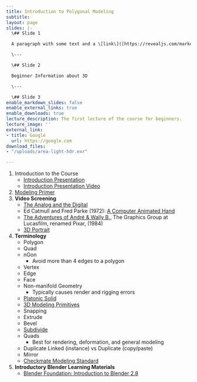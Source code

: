 ```yaml
---
title: Introduction to Polygonal Modeling
subtitle: 
layout: page
slides: |-
  \## Slide 1

  A paragraph with some text and a \[link\]([https://revealjs.com/markdown/](https://revealjs.com/markdown/ "https://revealjs.com/markdown/")).

  \---

  \## Slide 2

  Beginner Information about 3D

  \---

  \## Slide 3
enable_markdown_slides: false
enable_external_links: true
enable_downloads: true
lecture_description: The first lecture of the course for beginners.
lecture_image: ''
external_link:
- title: Google
  url: https://google.com
download_files:
- "/uploads/area-light-hdr.exr"

---
```

1. Introduction to the Course
   * [Introduction Presentation](https://docs.google.com/presentation/d/e/2PACX-1vQVTjq50UEg_VPtUnI5kjtcOgqwAOUtnqBLf4_b9xLE0N7XXgOQ6Glg_ztXLhUxOQGXe2U54RtVKTkd/pub?start=false&loop=false&delayms=3000&slide=id.p)
   * [Introduction Presentation Video](https://www.youtube.com/playlist?list=PL-V2nChTadrWwxnvtNVNtCdyrZ1DS7mkV)
2. [Modeling Primer](https://docs.google.com/presentation/d/e/2PACX-1vQZHGphZzWL_7iw-faSX3DelelBxrRQg11TOINuDqnZxyLX3QDhGbVKMgm1wtDhuq9jNnroVi0JSiVp/pub?start=false&loop=false&delayms=3000&slide=id.p)
3. **Video Screening**
   * [The Analog and the Digital](https://www.youtube.com/watch?v=Lu5y8SMuzMs)
   * Ed Catmull and Fred Parke (1972): [A Computer Animated Hand](https://vimeo.com/16292363)
   * [The Adventures of André & Wally B.](https://www.youtube.com/watch?v=C-L-WA-nQzI), The Graphics Group at Lucasfilm, renamed Pixar, (1984)
   * [3D Portrait](https://www.youtube.com/watch?time_continue=9&v=4GiLAOtjHNo)
4. **Terminology**
   * Polygon
   * Quad
   * nGon
     * Avoid more than 4 edges to a polygon
   * Vertex
   * Edge
   * Face
   * Non-manifold Geometry
     * Typically causes render and rigging errors
   * [Platonic Solid](https://www.youtube.com/watch?v=C36h00d7xGs)
   * [3D Modeling Primitives](https://docs.blender.org/manual/en/latest/modeling/meshes/primitives.html)
   * Snapping
   * Extrude
   * Bevel
   * [Subdivide](http://youtu.be/mX0NB9IyYpU?t=1m27s)
   * Quads
     * Best for rendering, deformation, and general modeling
   * Duplicate Linked (instance) vs Duplicate (copy/paste)
   * Mirror
   * [Checkmate Modeling Standard](https://www.turbosquid.com/CheckMate)
5. **Introductory Blender Learning Materials**
   * [Blender Foundation: Introduction to Blender 2.8](https://www.youtube.com/playlist?list=PLa1F2ddGya_-UvuAqHAksYnB0qL9yWDO6)